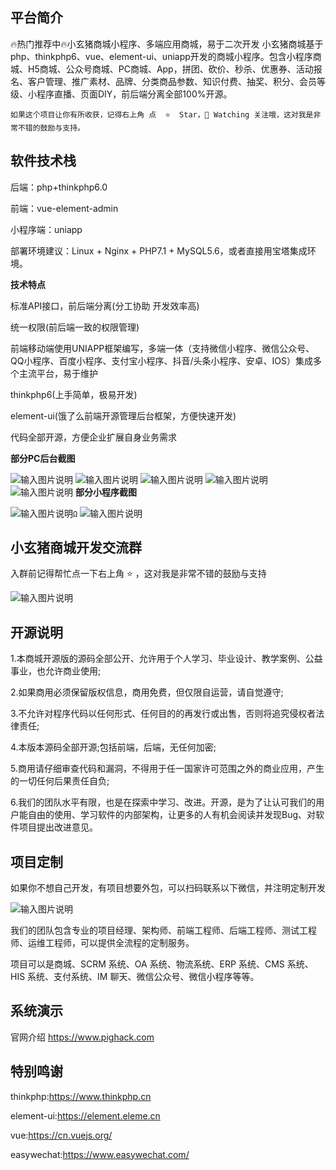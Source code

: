 ## 平台简介
🔥热门推荐中🔥小玄猪商城小程序、多端应用商城，易于二次开发
小玄猪商城基于php、thinkphp6、vue、element-ui、uniapp开发的商城小程序。包含小程序商城、H5商城、公众号商城、PC商城、App，拼团、砍价、秒杀、优惠券、活动报名、客户管理、推广素材、品牌、分类商品参数、知识付费、抽奖、积分、会员等级、小程序直播、页面DIY，前后端分离全部100%开源。


```
如果这个项目让你有所收获，记得右上角 点  ⭐️  Star，👀 Watching 关注哦，这对我是非常不错的鼓励与支持。

```


## 软件技术栈

后端：php+thinkphp6.0

前端：vue-element-admin

小程序端：uniapp

部署环境建议：Linux + Nginx + PHP7.1 + MySQL5.6，或者直接用宝塔集成环境。

 **技术特点** 

标准API接口，前后端分离(分工协助 开发效率高)

统一权限(前后端一致的权限管理)

前端移动端使用UNIAPP框架编写，多端一体（支持微信小程序、微信公众号、QQ小程序、百度小程序、支付宝小程序、抖音/头条小程序、安卓、IOS）集成多个主流平台，易于维护

thinkphp6(上手简单，极易开发)

element-ui(饿了么前端开源管理后台框架，方便快速开发)

代码全部开源，方便企业扩展自身业务需求


 **部分PC后台截图** 

![输入图片说明](screenshot/1%E5%95%86%E5%9F%8E%E8%A1%8C%E4%B8%9A.jpg)
![输入图片说明](screenshot/3%E9%A1%B5%E9%9D%A2%E7%BC%96%E8%BE%91%E5%99%A8'.jpg)
![输入图片说明](screenshot/pc1.jpg)
![输入图片说明](screenshot/pc2.jpg)
![输入图片说明](screenshot/pc3.jpg)
 **部分小程序截图** 

![输入图片说明](screenshot/%E7%A7%BB%E5%8A%A8%E7%AB%AF%E6%8B%BC%E5%9B%BE1.jpg)`Ω`
![输入图片说明](screenshot/%E7%A7%BB%E5%8A%A8%E7%AB%AF%E6%8B%BC%E5%9B%BE2.jpg)

## 小玄猪商城开发交流群

入群前记得帮忙点一下右上角 ⭐️ ，这对我是非常不错的鼓励与支持

![输入图片说明](screenshot/%E4%BC%81%E4%B8%9A%E5%BE%AE%E4%BF%A1%E7%BE%A4%E4%BA%8C%E7%BB%B4%E7%A0%81.png)

## 开源说明

1.本商城开源版的源码全部公开、允许用于个人学习、毕业设计、教学案例、公益事业，也允许商业使用;

2.如果商用必须保留版权信息，商用免费，但仅限自运营，请自觉遵守;

3.不允许对程序代码以任何形式、任何目的的再发行或出售，否则将追究侵权者法律责任;

4.本版本源码全部开源;包括前端，后端，无任何加密;

5.商用请仔细审查代码和漏洞，不得用于任一国家许可范围之外的商业应用，产生的一切任何后果责任自负;

6.我们的团队水平有限，也是在探索中学习、改进。开源，是为了让认可我们的用户能自由的使用、学习软件的内部架构，让更多的人有机会阅读并发现Bug、对软件项目提出改进意见。


## 项目定制

如果你不想自己开发，有项目想要外包，可以扫码联系以下微信，并注明定制开发

![输入图片说明](screenshot/%E5%86%AF%E4%BD%B3%202.png)

我们的团队包含专业的项目经理、架构师、前端工程师、后端工程师、测试工程师、运维工程师，可以提供全流程的定制服务。

项目可以是商城、SCRM 系统、OA 系统、物流系统、ERP 系统、CMS 系统、HIS 系统、支付系统、IM 聊天、微信公众号、微信小程序等等。

## 系统演示

官网介绍
https://www.pighack.com

## 特别鸣谢

thinkphp:https://www.thinkphp.cn

element-ui:https://element.eleme.cn

vue:https://cn.vuejs.org/

easywechat:https://www.easywechat.com/
